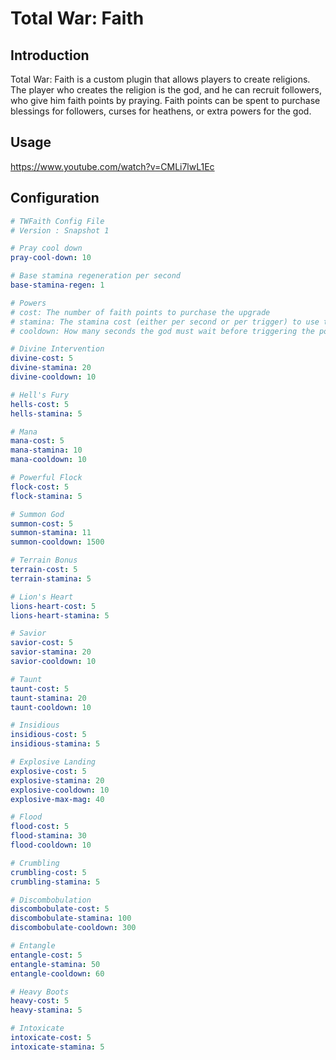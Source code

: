 # Total War: Faith

## Introduction

Total War: Faith is a custom plugin that allows players to create religions. The player who creates the religion is the god, and he can recruit followers, who give him faith points by praying. Faith points can be spent to purchase blessings for followers, curses for heathens, or extra powers for the god.

## Usage
https://www.youtube.com/watch?v=CMLi7lwL1Ec

## Configuration
```yaml
# TWFaith Config File
# Version : Snapshot 1

# Pray cool down
pray-cool-down: 10

# Base stamina regeneration per second
base-stamina-regen: 1

# Powers
# cost: The number of faith points to purchase the upgrade
# stamina: The stamina cost (either per second or per trigger) to use the power
# cooldown: How many seconds the god must wait before triggering the power again. Only for triggered powers.

# Divine Intervention
divine-cost: 5
divine-stamina: 20
divine-cooldown: 10

# Hell's Fury
hells-cost: 5
hells-stamina: 5

# Mana
mana-cost: 5
mana-stamina: 10
mana-cooldown: 10

# Powerful Flock
flock-cost: 5
flock-stamina: 5

# Summon God
summon-cost: 5
summon-stamina: 11
summon-cooldown: 1500

# Terrain Bonus
terrain-cost: 5
terrain-stamina: 5

# Lion's Heart
lions-heart-cost: 5
lions-heart-stamina: 5

# Savior
savior-cost: 5
savior-stamina: 20
savior-cooldown: 10

# Taunt
taunt-cost: 5
taunt-stamina: 20
taunt-cooldown: 10

# Insidious
insidious-cost: 5
insidious-stamina: 5

# Explosive Landing
explosive-cost: 5
explosive-stamina: 20
explosive-cooldown: 10
explosive-max-mag: 40

# Flood
flood-cost: 5
flood-stamina: 30
flood-cooldown: 10

# Crumbling
crumbling-cost: 5
crumbling-stamina: 5

# Discombobulation
discombobulate-cost: 5
discombobulate-stamina: 100
discombobulate-cooldown: 300

# Entangle
entangle-cost: 5
entangle-stamina: 50
entangle-cooldown: 60

# Heavy Boots
heavy-cost: 5
heavy-stamina: 5

# Intoxicate
intoxicate-cost: 5
intoxicate-stamina: 5
```
